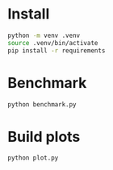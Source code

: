 # Install

```bash
python -m venv .venv
source .venv/bin/activate
pip install -r requirements
```

# Benchmark

```bash
python benchmark.py
```

# Build plots

```bash
python plot.py
```
